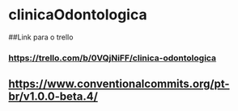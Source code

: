 ﻿# clinicaOdontologica
 
##Link para o trello
### https://trello.com/b/0VQjNiFF/clinica-odontologica
## https://www.conventionalcommits.org/pt-br/v1.0.0-beta.4/


